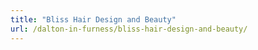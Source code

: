 ```yaml
---
title: "Bliss Hair Design and Beauty"
url: /dalton-in-furness/bliss-hair-design-and-beauty/
---
```

